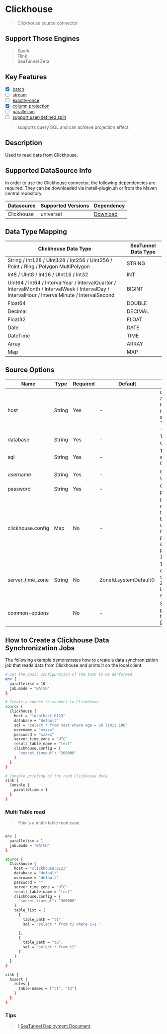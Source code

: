 # Clickhouse

> Clickhouse source connector

## Support Those Engines

> Spark<br/>
> Flink<br/>
> SeaTunnel Zeta<br/>

## Key Features

- [x] [batch](../../concept/connector-v2-features.md)
- [ ] [stream](../../concept/connector-v2-features.md)
- [ ] [exactly-once](../../concept/connector-v2-features.md)
- [x] [column projection](../../concept/connector-v2-features.md)
- [ ] [parallelism](../../concept/connector-v2-features.md)
- [ ] [support user-defined split](../../concept/connector-v2-features.md)

> supports query SQL and can achieve projection effect.

## Description

Used to read data from Clickhouse.

## Supported DataSource Info

In order to use the Clickhouse connector, the following dependencies are required.
They can be downloaded via install-plugin.sh or from the Maven central repository.

| Datasource | Supported Versions |                                                    Dependency                                                    |
|------------|--------------------|------------------------------------------------------------------------------------------------------------------|
| Clickhouse | universal          | [Download](https://mvnrepository.com/artifact/org.apache.seatunnel/seatunnel-connectors-v2/connector-clickhouse) |

## Data Type Mapping

|                                                             Clickhouse Data Type                                                              | SeaTunnel Data Type |
|-----------------------------------------------------------------------------------------------------------------------------------------------|---------------------|
| String / Int128 / UInt128 / Int256 / UInt256 / Point / Ring / Polygon MultiPolygon                                                            | STRING              |
| Int8 / UInt8 / Int16 / UInt16 / Int32                                                                                                         | INT                 |
| UInt64 / Int64 / IntervalYear / IntervalQuarter / IntervalMonth / IntervalWeek / IntervalDay / IntervalHour / IntervalMinute / IntervalSecond | BIGINT              |
| Float64                                                                                                                                       | DOUBLE              |
| Decimal                                                                                                                                       | DECIMAL             |
| Float32                                                                                                                                       | FLOAT               |
| Date                                                                                                                                          | DATE                |
| DateTime                                                                                                                                      | TIME                |
| Array                                                                                                                                         | ARRAY               |
| Map                                                                                                                                           | MAP                 |

## Source Options

|       Name        |  Type  | Required |        Default         |                                                                                                                                                 Description                                                                                                                                                 |
|-------------------|--------|----------|------------------------|-------------------------------------------------------------------------------------------------------------------------------------------------------------------------------------------------------------------------------------------------------------------------------------------------------------|
| host              | String | Yes      | -                      | `ClickHouse` cluster address, the format is `host:port` , allowing multiple `hosts` to be specified. Such as `"host1:8123,host2:8123"` .                                                                                                                                                                    |
| database          | String | Yes      | -                      | The `ClickHouse` database.                                                                                                                                                                                                                                                                                  |
| sql               | String | Yes      | -                      | The query sql used to search data though Clickhouse server.                                                                                                                                                                                                                                                 |
| username          | String | Yes      | -                      | `ClickHouse` user username.                                                                                                                                                                                                                                                                                 |
| password          | String | Yes      | -                      | `ClickHouse` user password.                                                                                                                                                                                                                                                                                 |
| clickhouse.config | Map    | No       | -                      | In addition to the above mandatory parameters that must be specified by `clickhouse-jdbc` , users can also specify multiple optional parameters, which cover all the [parameters](https://github.com/ClickHouse/clickhouse-jdbc/tree/master/clickhouse-client#configuration) provided by `clickhouse-jdbc`. |
| server_time_zone  | String | No       | ZoneId.systemDefault() | The session time zone in database server. If not set, then ZoneId.systemDefault() is used to determine the server time zone.                                                                                                                                                                                |
| common-options    |        | No       | -                      | Source plugin common parameters, please refer to [Source Common Options](../source-common-options.md) for details.                                                                                                                                                                                          |

## How to Create a Clickhouse Data Synchronization Jobs

The following example demonstrates how to create a data synchronization job that reads data from Clickhouse and prints it on the local client:

```bash
# Set the basic configuration of the task to be performed
env {
  parallelism = 10
  job.mode = "BATCH"
}

# Create a source to connect to Clickhouse
source {
  Clickhouse {
    host = "localhost:8123"
    database = "default"
    sql = "select * from test where age = 20 limit 100"
    username = "xxxxx"
    password = "xxxxx"
    server_time_zone = "UTC"
    result_table_name = "test"
    clickhouse.config = {
      "socket_timeout": "300000"
    }
  }
}

# Console printing of the read Clickhouse data
sink {
  Console {
    parallelism = 1
  }
}
```

### Multi Table read

> This is a multi-table read case

```bash

env {
  parallelism = 1
  job.mode = "BATCH"
}

source {
  Clickhouse {
    host = "clickhouse:8123"
    database = "default"
    username = "default"
    password = ""
    server_time_zone = "UTC"
    result_table_name = "test"
    clickhouse.config = {
      "socket_timeout": "300000"
    }
    table_list = [
      {
        table_path = "t1"
        sql = "select * from t1 where 1=1 "

      },
      {
        table_path = "t2",
        sql = "select * from t2"
      }
    ]
  }
}

sink {
  Assert {
    rules {
      table-names = ["t1", "t2"]
    }
  }
}
```

### Tips

> 1.[SeaTunnel Deployment Document](../../start-v2/locally/deployment.md).

